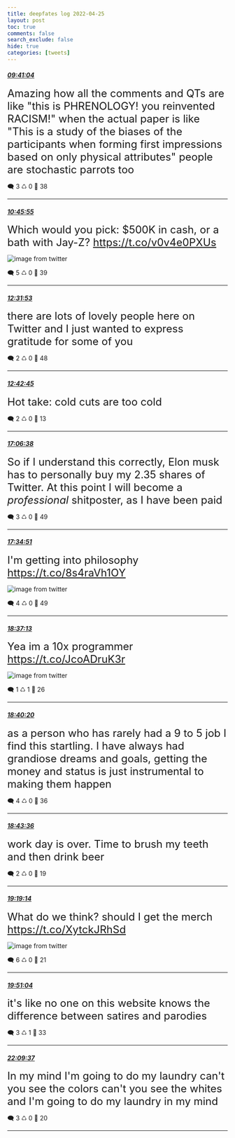 ```yaml
---
title: deepfates log 2022-04-25
layout: post
toc: true
comments: false
search_exclude: false
hide: true
categories: [tweets]
---
```



#### <a href = "https://twitter.com/deepfates/status/1518616086240968705">*09:41:04*</a>

<font size="5">Amazing how all the comments and QTs are like "this is PHRENOLOGY! you reinvented RACISM!" when the actual paper is like "This is a study of the biases of the participants when forming first impressions based on only physical attributes"  people are stochastic parrots too</font>



🗨️ 3 ♺ 0 🤍  38   

---
    
#### <a href = "https://twitter.com/deepfates/status/1518632406588264450">*10:45:55*</a>

<font size="5">Which would you pick: $500K in cash, or a bath with Jay-Z?  https://t.co/v0v4e0PXUs</font>

![image from twitter](/images/from_twitter/FRNEIFMXwAE65FA.jpg)


🗨️ 5 ♺ 0 🤍  39   

---
    
#### <a href = "https://twitter.com/deepfates/status/1518659076825174017">*12:31:53*</a>

<font size="5">there are lots of lovely people here on Twitter and I just wanted to express gratitude for some of you</font>



🗨️ 2 ♺ 0 🤍  48   

---
    
#### <a href = "https://twitter.com/deepfates/status/1518661808130822144">*12:42:45*</a>

<font size="5">Hot take: cold cuts are too cold</font>



🗨️ 2 ♺ 0 🤍  13   

---
    
#### <a href = "https://twitter.com/deepfates/status/1518728218735382528">*17:06:38*</a>

<font size="5">So if I understand this correctly, Elon musk has to personally buy my 2.35 shares of Twitter. At this point I will become a *professional* shitposter, as I have been paid</font>



🗨️ 3 ♺ 0 🤍  49   

---
    
#### <a href = "https://twitter.com/deepfates/status/1518735318794395648">*17:34:51*</a>

<font size="5">I'm getting into philosophy  https://t.co/8s4raVh1OY</font>

![image from twitter](/images/from_twitter/FROhuXGX0AIfnnF.jpg)


🗨️ 4 ♺ 0 🤍  49   

---
    
#### <a href = "https://twitter.com/deepfates/status/1518751013691441159">*18:37:13*</a>

<font size="5">Yea im a 10x programmer  https://t.co/JcoADruK3r</font>

![image from twitter](/images/from_twitter/FROv_jWXsAIeTR8.png)


🗨️ 1 ♺ 1 🤍  26   

---
    
#### <a href = "https://twitter.com/deepfates/status/1518751798663651328">*18:40:20*</a>

<font size="5">as a person who has rarely had a 9 to 5 job I find this startling. I have always had grandiose dreams and goals, getting the money and status is just instrumental to making them happen</font>



🗨️ 4 ♺ 0 🤍  36   

---
    
#### <a href = "https://twitter.com/deepfates/status/1518752622789812224">*18:43:36*</a>

<font size="5">work day is over. Time to brush my teeth and then drink beer</font>



🗨️ 2 ♺ 0 🤍  19   

---
    
#### <a href = "https://twitter.com/deepfates/status/1518761588152365056">*19:19:14*</a>

<font size="5">What do we think? should I get the merch  https://t.co/XytckJRhSd</font>

![image from twitter](/images/from_twitter/FRO5nZwXMAMH11J.jpg)


🗨️ 6 ♺ 0 🤍  21   

---
    
#### <a href = "https://twitter.com/deepfates/status/1518769597809410048">*19:51:04*</a>

<font size="5">it's like no one on this website knows the difference between satires and parodies</font>



🗨️ 3 ♺ 1 🤍  33   

---
    
#### <a href = "https://twitter.com/deepfates/status/1518804467335892992">*22:09:37*</a>

<font size="5">In my mind I'm going to do my laundry can't you see the colors can't you see the whites and I'm going to do my laundry in my mind</font>



🗨️ 3 ♺ 0 🤍  20   

---
    
            
